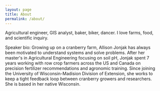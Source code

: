 ```yaml
---
layout: page
title: About
permalink: /about/
---
```


Agricultural engineer, GIS analyst, baker, biker, dancer. I love farms, food, and scientific inquiry. 

Speaker bio:
Growing up on a cranberry farm, Allison Jonjak has always been motivated to understand systems and solve problems. After her master's in Agricultural Engineering focusing on soil pH, Jonjak spent 7 years working with row crop farmers across the US and Canada on precision fertilizer recommendations and agronomic training. Since joining the University of Wisconsin-Madision Division of Extension, she works to keep a tight feedback loop between cranberry growers and researchers. She is based in her native Wisconsin. 
